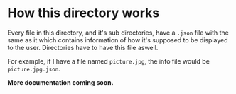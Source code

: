 # How this directory works

Every file in this directory, and it's sub directories, have a `.json` file with the same as it which contains information of how it's supposed to be displayed to the user. Directories have to have this file aswell.

For example, if I have a file named `picture.jpg`, the info file would be `picture.jpg.json`.

**More documentation coming soon.**
